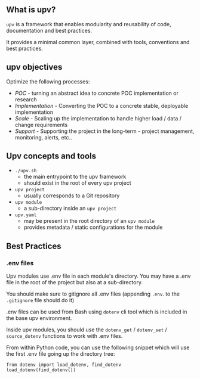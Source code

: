 ## What is upv?

`upv` is a framework that enables modularity and reusability of code, documentation and best practices.

It provides a minimal common layer, combined with tools, conventions and best practices.

## upv objectives

Optimize the following processes:

* *POC* - turning an abstract idea to concrete POC implementation or research
* *Implementation* - Converting the POC to a concrete stable, deployable implementation
* *Scale* - Scaling up the implementation to handle higher load / data / change requirements
* *Support* - Supporting the project in the long-term - project management, monitoring, alerts, etc..

## Upv concepts and tools

* `./upv.sh`
  * the main entrypoint to the upv framework
  * should exist in the root of every upv project
* `upv project`
  * usually corresponds to a Git repository
* `upv module`
  * a sub-directory inside an `upv project`
* `upv.yaml`
  * may be present in the root directory of an `upv module`
  * provides metadata / static configurations for the module

## Best Practices

### .env files

Upv modules use .env file in each module's directory. You may have a .env file in the root of the project but also at a sub-directory.

You should make sure to gitignore all .env files (appending `.env`. to the `.gitignore` file should do it)

.env files can be used from Bash using `dotenv` cli tool which is included in the base upv environment.

Inside upv modules, you should use the `dotenv_get` / `dotenv_set` / `source_dotenv` functions to work with .env files.

From within Python code, you can use the following snippet which will use the first .env file going up the directory tree:

```
from dotenv import load_dotenv, find_dotenv
load_dotenv(find_dotenv())
```
